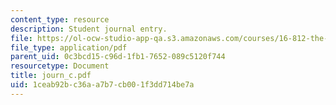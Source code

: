 ```yaml
---
content_type: resource
description: Student journal entry.
file: https://ol-ocw-studio-app-qa.s3.amazonaws.com/courses/16-812-the-aerospace-industry-spring-2004/1ceab92bc36aa7b7cb001f3dd714be7a_journ_c.pdf
file_type: application/pdf
parent_uid: 0c3bcd15-c96d-1fb1-7652-089c5120f744
resourcetype: Document
title: journ_c.pdf
uid: 1ceab92b-c36a-a7b7-cb00-1f3dd714be7a
---
```

